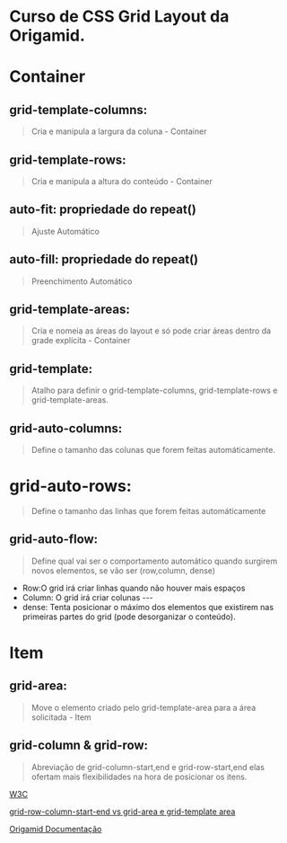 # Curso de CSS Grid Layout da Origamid.

# Container

## grid-template-columns:
> Cria e manipula a largura da coluna - Container

## grid-template-rows:
> Cria e manipula a altura do conteúdo - Container

## auto-fit: propriedade do repeat()
> Ajuste Automático

## auto-fill: propriedade do repeat()
> Preenchimento Automático

## grid-template-areas:
> Cria e nomeia as áreas do layout e só pode criar áreas dentro da grade explícita - Container

## grid-template: 
> Atalho para definir o grid-template-columns, grid-template-rows e grid-template-areas.

## grid-auto-columns:
> Define o tamanho das colunas que forem feitas automáticamente.

# grid-auto-rows:
> Define o tamanho das linhas que forem feitas automáticamente

## grid-auto-flow:
> Define qual vai ser o comportamento automático quando surgirem novos elementos, se vão ser (row,column, dense)

- Row:O grid irá criar linhas quando não houver mais espaços
- Column: O grid irá criar colunas ---
- dense: Tenta posicionar o máximo dos elementos que existirem nas primeiras partes do grid (pode desorganizar o conteúdo).

# Item

## grid-area: 
> Move o elemento criado pelo grid-template-area para a área solicitada - Item

## grid-column & grid-row:
> Abreviação de grid-column-start,end  e grid-row-start,end elas ofertam mais flexibilidades na hora de posicionar os itens.

[W3C](https://www.w3.org/TR/css-grid-1/#overview-placement)

[grid-row-column-start-end vs grid-area e grid-template area](https://stackoverflow.com/questions/55213061/css-grid-grid-row-column-start-end-vs-grid-area-grid-template-area)

[Origamid Documentação](https://www.origamid.com/projetos/css-grid-layout-guia-completo/)
